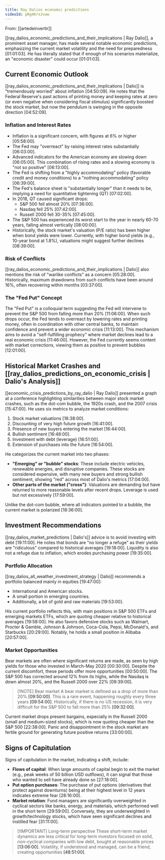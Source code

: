 ```yaml
---
title: Ray Dalios economic predictions
videoId: pRg4KrxJvww
---
```


From: [[artedeinvertir]] <br/> 

[[ray_dalios_economic_predictions_and_their_implications | Ray Dalio]], a prominent asset manager, has made several notable economic predictions, emphasizing the current market volatility and the need for preparedness <a class="yt-timestamp" data-t="01:01:03">[01:01:03]</a>. He has literally stated that if enough of his scenarios materialize, an "economic disaster" could occur <a class="yt-timestamp" data-t="01:01:03">[01:01:03]</a>.

## Current Economic Outlook

[[ray_dalios_economic_predictions_and_their_implications | Dalio]] is "tremendously worried" about inflation <a class="yt-timestamp" data-t="04:50:09">[04:50:09]</a>. He notes that the Federal Reserve's past actions of printing money and keeping rates at zero (or even negative when considering fiscal stimulus) significantly boosted the stock market, but now the pendulum is swinging in the opposite direction <a class="yt-timestamp" data-t="04:52:09">[04:52:09]</a>.

### Inflation and Interest Rates
*   Inflation is a significant concern, with figures at 6% or higher <a class="yt-timestamp" data-t="05:58:00">[05:58:00]</a>.
*   The Fed may "overreact" by raising interest rates substantially <a class="yt-timestamp" data-t="06:03:00">[06:03:00]</a>.
*   Advanced indicators for the American economy are slowing down <a class="yt-timestamp" data-t="06:05:00">[06:05:00]</a>. This combination of rising rates and a slowing economy is "not so positive" <a class="yt-timestamp" data-t="06:13:00">[06:13:00]</a>.
*   The Fed is shifting from a "highly accommodating" policy (favorable credit and money conditions) to a "nothing accommodating" policy <a class="yt-timestamp" data-t="06:39:00">[06:39:00]</a>.
*   The Fed's balance sheet is "substantially longer" than it needs to be, implying a need for quantitative tightening (QT) <a class="yt-timestamp" data-t="07:02:00">[07:02:00]</a>.
*   In 2018, QT caused significant drops:
    *   S&P 500 fell almost 20% <a class="yt-timestamp" data-t="07:36:00">[07:36:00]</a>.
    *   Nasdaq fell 25% <a class="yt-timestamp" data-t="07:42:00">[07:42:00]</a>.
    *   Russell 2000 fell 30-35% <a class="yt-timestamp" data-t="07:45:00">[07:45:00]</a>.
*   The S&P 500 has experienced its worst start to the year in nearly 60-70 years, falling almost vertically <a class="yt-timestamp" data-t="08:00:00">[08:00:00]</a>.
*   Historically, the stock market's valuation (P/E ratio) has been higher when bond yields were lower. Currently, with higher bond yields (e.g., 10-year bond at 1.8%), valuations might suggest further declines <a class="yt-timestamp" data-t="08:39:00">[08:39:00]</a>.

### Risk of Conflicts
[[ray_dalios_economic_predictions_and_their_implications | Dalio]] also mentions the risk of "warlike conflicts" as a concern <a class="yt-timestamp" data-t="05:28:00">[05:28:00]</a>. Historically, maximum drawdowns from such conflicts have been around 16%, often recovering within months <a class="yt-timestamp" data-t="03:37:00">[03:37:00]</a>.

### The "Fed Put" Concept
The "Fed Put" is a colloquial term suggesting the Fed will intervene to prevent the S&P 500 from falling more than 20% <a class="yt-timestamp" data-t="11:06:00">[11:06:00]</a>. When such drops occur, the Fed tends to overreact by lowering rates and printing money, often in coordination with other central banks, to maintain confidence and prevent a wider economic crisis <a class="yt-timestamp" data-t="11:13:00">[11:13:00]</a>. This mechanism aims to avoid a "self-fulfilling prophecy" where market declines lead to a real economic crisis <a class="yt-timestamp" data-t="11:46:00">[11:46:00]</a>. However, the Fed currently seems content with market corrections, viewing them as positive to prevent bubbles <a class="yt-timestamp" data-t="12:01:00">[12:01:00]</a>.

## Historical Market Crashes and [[ray_dalios_predictions_on_economic_crisis | Dalio's Analysis]]
[[economic_crisis_predictions_by_ray_dalio | Ray Dalio]] presented a graph at a conference highlighting similarities between major stock market crashes, such as the dot-com bubble, the 1920s crash, and the 2007 crisis <a class="yt-timestamp" data-t="15:47:00">[15:47:00]</a>. He uses six metrics to analyze market conditions:
1.  Stock market valuations <a class="yt-timestamp" data-t="16:38:00">[16:38:00]</a>.
2.  Discounting of very high future growth <a class="yt-timestamp" data-t="16:41:00">[16:41:00]</a>.
3.  Presence of new buyers entering the market <a class="yt-timestamp" data-t="16:44:00">[16:44:00]</a>.
4.  Bullish sentiment <a class="yt-timestamp" data-t="16:48:00">[16:48:00]</a>.
5.  Investment with debt (leverage) <a class="yt-timestamp" data-t="16:51:00">[16:51:00]</a>.
6.  Extension of purchases into the future <a class="yt-timestamp" data-t="16:54:00">[16:54:00]</a>.

He categorizes the current market into two phases:
*   **"Emerging" or "bubble" stocks**: These include electric vehicles, renewable energies, and disruptive companies. These stocks are considered expensive, with many new buyers and strong bullish sentiment, showing "red" across most of Dalio's metrics <a class="yt-timestamp" data-t="17:04:00">[17:04:00]</a>.
*   **Other parts of the market ("cross")**: Valuations are demanding but have returned to more reasonable levels after recent drops. Leverage is used but not excessively <a class="yt-timestamp" data-t="17:59:00">[17:59:00]</a>.

Unlike the dot-com bubble, where all indicators pointed to a bubble, the current market is polarized <a class="yt-timestamp" data-t="18:36:00">[18:36:00]</a>.

## Investment Recommendations
[[ray_dalios_market_predictions | Dalio's]] advice is to avoid investing with debt <a class="yt-timestamp" data-t="19:11:00">[19:11:00]</a>. He notes that bonds are "no longer a refuge" as their yields are "ridiculous" compared to historical averages <a class="yt-timestamp" data-t="19:18:00">[19:18:00]</a>. Liquidity is also not a refuge due to inflation, which erodes purchasing power <a class="yt-timestamp" data-t="19:35:00">[19:35:00]</a>.

### Portfolio Allocation
[[ray_dalios_all_weather_investment_strategy | Dalio]] recommends a portfolio balanced mainly in equities <a class="yt-timestamp" data-t="19:47:00">[19:47:00]</a>:
*   International and American stocks.
*   A small portion in emerging countries.
*   Additionally, a bit of gold and raw materials <a class="yt-timestamp" data-t="19:53:00">[19:53:00]</a>.

His current portfolio reflects this, with main positions in S&P 500 ETFs and emerging markets ETFs, which are quoting cheaper relative to historical averages <a class="yt-timestamp" data-t="19:58:00">[19:58:00]</a>. He also favors defensive stocks such as Walmart, Procter & Gamble, Johnson & Johnson, Coca-Cola, Pepsi, McDonald's, and Starbucks <a class="yt-timestamp" data-t="20:29:00">[20:29:00]</a>. Notably, he holds a small position in Alibaba <a class="yt-timestamp" data-t="20:57:00">[20:57:00]</a>.

### Market Opportunities
Bear markets are often where significant returns are made, as seen by high yields for those who invested in March-May 2020 <a class="yt-timestamp" data-t="00:30:00">[00:30:00]</a>. Despite the current discomfort, these periods offer more opportunities <a class="yt-timestamp" data-t="00:50:00">[00:50:00]</a>. The S&P 500 has corrected around 12% from its highs, while the Nasdaq is down almost 20%, and the Russell 2000 over 22% <a class="yt-timestamp" data-t="09:39:00">[09:39:00]</a>.

> [!NOTE] Bear market
> A bear market is defined as a drop of more than 20% <a class="yt-timestamp" data-t="09:50:00">[09:50:00]</a>. This is a rare event, happening roughly every three years <a class="yt-timestamp" data-t="09:54:00">[09:54:00]</a>. Historically, if there is no US recession, it is very difficult for the S&P 500 to fall more than 25% <a class="yt-timestamp" data-t="09:32:00">[09:32:00]</a>.

Current market drops present bargains, especially in the Russell 2000 (small and medium-sized stocks), which is now quoting cheaper than the S&P 500 <a class="yt-timestamp" data-t="22:38:00">[22:38:00]</a>. Panic and disappointment in the stock market are fertile ground for generating future positive returns <a class="yt-timestamp" data-t="33:00:00">[33:00:00]</a>.

## Signs of Capitulation
Signs of capitulation in the market, indicating a shift, include:
*   **Flows of capital**: When large amounts of capital begin to exit the market (e.g., peak weeks of 50 billion USD outflows), it can signal that those who wanted to sell have already done so <a class="yt-timestamp" data-t="27:18:00">[27:18:00]</a>.
*   **Put option purchases**: The purchase of put options (derivatives that protect against downturns) being at their highest level in 12 years indicates extreme fear <a class="yt-timestamp" data-t="28:16:00">[28:16:00]</a>.
*   **Market rotation**: Fund managers are significantly overweighted in cyclical sectors like banks, energy, and materials, which performed well in the short term <a class="yt-timestamp" data-t="29:59:00">[29:59:00]</a>. Conversely, they are underweighted in growth/technology stocks, which have seen significant declines and instilled fear <a class="yt-timestamp" data-t="31:11:00">[31:11:00]</a>.

> [!IMPORTANT] Long-term perspective
> These short-term market dynamics are less critical for long-term investors focused on solid, non-cyclical companies with low debt, bought at reasonable prices <a class="yt-timestamp" data-t="13:06:00">[13:06:00]</a>. Volatility, if understood and managed, can be a friend, creating opportunities <a class="yt-timestamp" data-t="48:51:00">[48:51:00]</a>.
